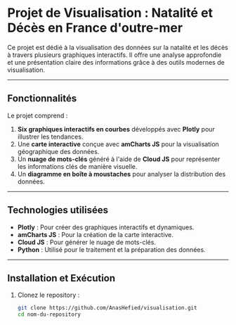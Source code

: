 # Projet de Visualisation : Natalité et Décès en France d'outre-mer

Ce projet est dédié à la visualisation des données sur la natalité et les décès à travers plusieurs graphiques interactifs. Il offre une analyse approfondie et une présentation claire des informations grâce à des outils modernes de visualisation.

---

## **Fonctionnalités**  

Le projet comprend :  
1. **Six graphiques interactifs en courbes** développés avec **Plotly** pour illustrer les tendances.  
2. Une **carte interactive** conçue avec **amCharts JS** pour la visualisation géographique des données.  
3. Un **nuage de mots-clés** généré à l'aide de **Cloud JS** pour représenter les informations clés de manière visuelle.  
4. Un **diagramme en boîte à moustaches** pour analyser la distribution des données.  

---

## **Technologies utilisées**  
- **Plotly** : Pour créer des graphiques interactifs et dynamiques.  
- **amCharts JS** : Pour la création de la carte interactive.  
- **Cloud JS** : Pour générer le nuage de mots-clés.  
- **Python** : Utilisé pour le traitement et la préparation des données.  

---

## **Installation et Exécution**  

1. Clonez le repository :  
   ```bash
   git clone https://github.com/AnasHefied/visualisation.git
   cd nom-du-repository
